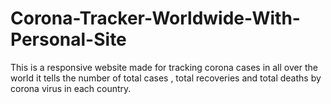 # Corona-Tracker-Worldwide-With-Personal-Site
This is a responsive website made for tracking corona cases in all over the world it tells the number of total cases , total recoveries and total deaths by corona virus in each country.
